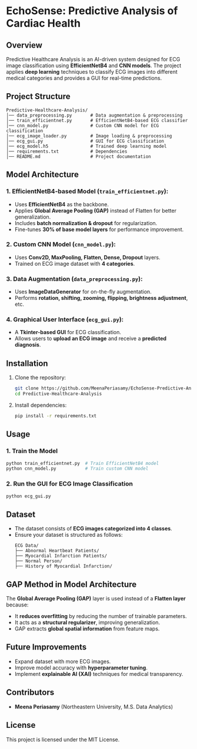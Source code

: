 # EchoSense: Predictive Analysis of Cardiac Health

## Overview
Predictive Healthcare Analysis is an AI-driven system designed for ECG image classification using **EfficientNetB4** and **CNN models**. The project applies **deep learning** techniques to classify ECG images into different medical categories and provides a GUI for real-time predictions.

## Project Structure

```
Predictive-Healthcare-Analysis/
│── data_preprocessing.py       # Data augmentation & preprocessing
│── train_efficientnet.py       # EfficientNetB4-based ECG classifier
│── cnn_model.py                # Custom CNN model for ECG classification
│── ecg_image_loader.py         # Image loading & preprocessing
│── ecg_gui.py                  # GUI for ECG classification
│── ecg_model.h5                # Trained deep learning model
│── requirements.txt            # Dependencies
│── README.md                   # Project documentation
```

## Model Architecture
### **1. EfficientNetB4-based Model (`train_efficientnet.py`):**
- Uses **EfficientNetB4** as the backbone.
- Applies **Global Average Pooling (GAP)** instead of Flatten for better generalization.
- Includes **batch normalization & dropout** for regularization.
- Fine-tunes **30% of base model layers** for performance improvement.

### **2. Custom CNN Model (`cnn_model.py`):**
- Uses **Conv2D, MaxPooling, Flatten, Dense, Dropout** layers.
- Trained on ECG image dataset with **4 categories**.

### **3. Data Augmentation (`data_preprocessing.py`):**
- Uses **ImageDataGenerator** for on-the-fly augmentation.
- Performs **rotation, shifting, zooming, flipping, brightness adjustment**, etc.

### **4. Graphical User Interface (`ecg_gui.py`):**
- A **Tkinter-based GUI** for ECG classification.
- Allows users to **upload an ECG image** and receive a **predicted diagnosis**.

## Installation
1. Clone the repository:
   ```sh
   git clone https://github.com/MeenaPeriasamy/EchoSense-Predictive-Analysis-
   cd Predictive-Healthcare-Analysis
   ```
2. Install dependencies:
   ```sh
   pip install -r requirements.txt
   ```

## Usage
### **1. Train the Model**
   ```sh
   python train_efficientnet.py  # Train EfficientNetB4 model
   python cnn_model.py           # Train custom CNN model
   ```
### **2. Run the GUI for ECG Image Classification**
   ```sh
   python ecg_gui.py
   ```

## Dataset
- The dataset consists of **ECG images categorized into 4 classes**.
- Ensure your dataset is structured as follows:
  ```
  ECG Data/
  ├── Abnormal Heartbeat Patients/
  ├── Myocardial Infarction Patients/
  ├── Normal Person/
  ├── History of Myocardial Infarction/
  ```

## GAP Method in Model Architecture
The **Global Average Pooling (GAP)** layer is used instead of a **Flatten layer** because:
- It **reduces overfitting** by reducing the number of trainable parameters.
- It acts as a **structural regularizer**, improving generalization.
- GAP extracts **global spatial information** from feature maps.

## Future Improvements
- Expand dataset with more ECG images.
- Improve model accuracy with **hyperparameter tuning**.
- Implement **explainable AI (XAI)** techniques for medical transparency.

## Contributors
- **Meena Periasamy** (Northeastern University, M.S. Data Analytics)

## License
This project is licensed under the MIT License.


